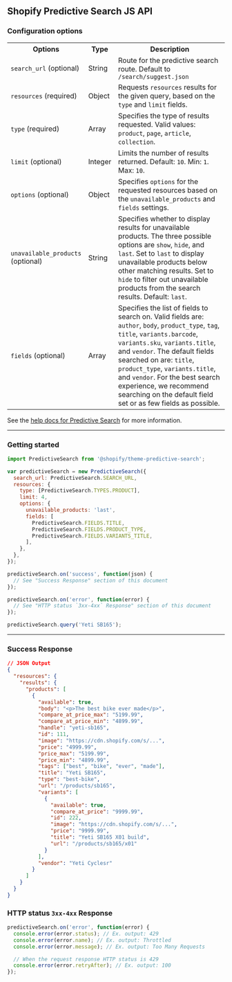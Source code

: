 ## Shopify Predictive Search JS API

### Configuration options

<table>
  <tr>
    <th width="30%">Options</th>
    <th>Type</th>
    <th>Description</th>
  </tr>
  <tr>
    <td><code>search_url</code> (optional)</td>
    <td>String</td>
    <td>Route for the predictive search route. Default to <code>/search/suggest.json</code></td>
  </tr>
  <tr>
    <td><code>resources</code> (required)</td>
    <td>Object</td>
    <td>Requests <code>resources</code> results for the given query, based on the <code>type</code> and <code>limit</code> fields.</td>
  </tr>
  <tr>
    <td><code>type</code> (required)</td>
    <td>Array</td>
    <td>Specifies the type of results requested. Valid values: <code>product</code>, <code>page</code>, <code>article</code>, <code>collection</code>.</td>
  </tr>
  <tr>
    <td><code>limit</code> (optional)</td>
    <td>Integer</td>
    <td>Limits the number of results returned. Default: <code>10</code>. Min:  <code>1</code>. Max: <code>10</code>.</td>
  </tr>
  <tr>
    <td><code>options</code> (optional)</td>
    <td>Object</td>
    <td>Specifies <code>options</code> for the requested resources based on the <code>unavailable_products</code> and <code>fields</code> settings.</td>
  </tr>
  <tr>
    <td><code>unavailable_products</code> (optional)</td>
    <td>String</td>
    <td>Specifies whether to display results for unavailable products. The three possible options are <code>show</code>, <code>hide</code>, and <code>last</code>. Set to <code>last</code> to display unavailable products below other matching results.  Set to <code>hide</code> to filter out unavailable products from the search results. Default: <code>last</code>.</td>
  </tr>
  <tr>
    <td><code>fields</code> (optional)</td>
    <td>Array</td>
    <td>Specifies the list of fields to search on.  Valid fields are: <code>author</code>, <code>body</code>, <code>product_type</code>, <code>tag</code>, <code>title</code>, <code>variants.barcode</code>, <code>variants.sku</code>, <code>variants.title</code>, and <code>vendor</code>.  The default fields searched on are: <code>title</code>, <code>product_type</code>, <code>variants.title</code>, and <code>vendor</code>.  For the best search experience, we recommend searching on the default field set or as few fields as possible.</td>
  </tr>
</table>

See the [help docs for Predictive Search](https://help.shopify.com/en/themes/development/predictive-search) for more information.

---

### Getting started

```javascript
import PredictiveSearch from '@shopify/theme-predictive-search';

var predictiveSearch = new PredictiveSearch({
  search_url: PredictiveSearch.SEARCH_URL,
  resources: {
    type: [PredictiveSearch.TYPES.PRODUCT],
    limit: 4,
    options: {
      unavailable_products: 'last',
      fields: [
        PredictiveSearch.FIELDS.TITLE,
        PredictiveSearch.FIELDS.PRODUCT_TYPE,
        PredictiveSearch.FIELDS.VARIANTS_TITLE,
      ],
    },
  },
});

predictiveSearch.on('success', function(json) {
  // See "Success Response" section of this document
});

predictiveSearch.on('error', function(error) {
  // See "HTTP status `3xx-4xx` Response" section of this document
});

predictiveSearch.query('Yeti SB165');
```

---

### Success Response

```json
// JSON Output
{
  "resources": {
    "results": {
      "products": [
        {
          "available": true,
          "body": "<p>The best bike ever made</p>",
          "compare_at_price_max": "5199.99",
          "compare_at_price_min": "4899.99",
          "handle": "yeti-sb165",
          "id": 111,
          "image": "https://cdn.shopify.com/s/...",
          "price": "4999.99",
          "price_max": "5199.99",
          "price_min": "4899.99",
          "tags": ["best", "bike", "ever", "made"],
          "title": "Yeti SB165",
          "type": "best-bike",
          "url": "/products/sb165",
          "variants": [
            {
              "available": true,
              "compare_at_price": "9999.99",
              "id": 222,
              "image": "https://cdn.shopify.com/s/...",
              "price": "9999.99",
              "title": "Yeti SB165 X01 build",
              "url": "/products/sb165/x01"
            }
          ],
          "vendor": "Yeti Cyclesr"
        }
      ]
    }
  }
}
```

### HTTP status `3xx-4xx` Response

```js
predictiveSearch.on('error', function(error) {
  console.error(error.status); // Ex. output: 429
  console.error(error.name); // Ex. output: Throttled
  console.error(error.message); // Ex. output: Too Many Requests

  // When the request response HTTP status is 429
  console.error(error.retryAfter); // Ex. output: 100
});
```
